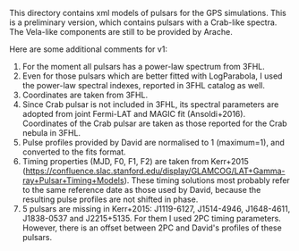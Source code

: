 This directory contains xml models of pulsars for the GPS simulations.
This is a preliminary version, which contains pulsars with a Crab-like spectra.
The Vela-like components are still to be provided by Arache.

Here are some additional comments for v1:
1. For the moment all pulsars has a power-law spectrum from 3FHL.
2. Even for those pulsars which are better fitted with LogParabola, I used the power-law spectral indexes, reported in 3FHL catalog as well.
3. Coordinates are taken from 3FHL.
4. Since Crab pulsar is not included in 3FHL, its spectral parameters are adopted from joint Fermi-LAT and MAGIC fit (Ansoldi+2016). Coordinates of the Crab pulsar are taken as those reported for the Crab nebula in 3FHL.
5. Pulse profiles provided by David are normalised to 1 (maximum=1), and converted to the fits format.
6. Timing properties (MJD, F0, F1, F2) are taken from Kerr+2015 (https://confluence.slac.stanford.edu/display/GLAMCOG/LAT+Gamma-ray+Pulsar+Timing+Models). 
These timing solutions most probably refer to the same reference date as those used by David, because the resulting pulse profiles are not shifted in phase.
7. 5 pulsars are missing in Kerr+2015: J1119-6127, J1514-4946, J1648-4611, J1838-0537 and J2215+5135. For them I used 2PC timing parameters. However, there is an offset between 2PC and David's profiles of these pulsars.
